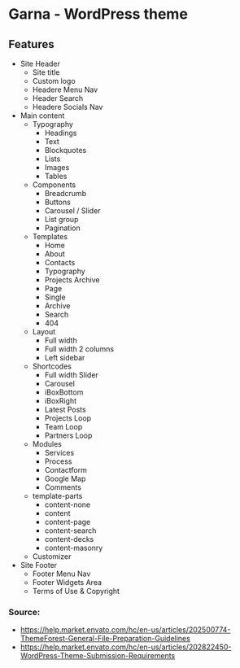 # Garna - WordPress theme

##  Features
* Site Header
  * Site title
  * Custom logo
  * Headere Menu Nav
  * Header Search
  * Headere Socials Nav
* Main content
  * Typography
    * Headings
    * Text
    * Blockquotes
    * Lists
    * Images
    * Tables
  * Components
    * Breadcrumb
    * Buttons
    * Carousel / Slider
    * List group
    * Pagination
  * Templates
    * Home
    * About
    * Contacts
    * Typography
    * Projects Archive
    * Page
    * Single
    * Archive
    * Search
    * 404
  * Layout
    * Full width
    * Full width 2 columns
    * Left sidebar
  * Shortcodes
    * Full width Slider
    * Carousel
    * iBoxBottom
    * iBoxRight
    * Latest Posts
    * Projects Loop
    * Team Loop
    * Partners Loop
  * Modules
    * Services
    * Process
    * Contactform
    * Google Map
    * Comments
  * template-parts
    * content-none
    * content
    * content-page
    * content-search
    * content-decks
    * content-masonry
  * Customizer
* Site Footer
  * Footer Menu Nav
  * Footer Widgets Area
  * Terms of Use & Copyright
  

### Source:
* https://help.market.envato.com/hc/en-us/articles/202500774-ThemeForest-General-File-Preparation-Guidelines
* https://help.market.envato.com/hc/en-us/articles/202822450-WordPress-Theme-Submission-Requirements
